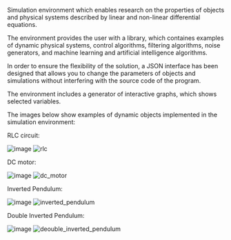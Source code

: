 Simulation environment which enables research on the properties of objects and physical systems described by linear and non-linear differential equations.

The environment provides the user with a library, which containes examples of dynamic physical systems, control algorithms, filtering algorithms, noise generators, and machine learning and artificial intelligence algorithms.

In order to ensure the flexibility of the solution, a JSON interface has been designed that allows you to change the parameters of objects and simulations without interfering with the source code of the program.

The environment includes a generator of interactive graphs, which shows selected variables.

The images below show examples of dynamic objects implemented in the simulation environment:

RLC circuit:

![image](https://user-images.githubusercontent.com/26309575/205508339-08790f9d-ca19-4009-b403-8ae33bfd30d9.png)
![rlc](https://user-images.githubusercontent.com/26309575/205508175-1b5d0988-59ca-4960-96b1-7d1087f17ec5.png)

DC motor:

![image](https://user-images.githubusercontent.com/26309575/205508349-3b8efddb-59d7-4d7c-a924-d1b832bd652b.png)
![dc_motor](https://user-images.githubusercontent.com/26309575/205508176-c4d23e76-5f67-47a1-8885-9a55ad8260cd.png)

Inverted Pendulum:

![image](https://user-images.githubusercontent.com/26309575/205508357-09747f63-9ba1-40aa-933c-78d317f7ff02.png)
![inverted_pendulum](https://user-images.githubusercontent.com/26309575/205508177-e1e70a9d-90d4-4c8c-b502-0b4d36a19ac6.png)

Double Inverted Pendulum:

![image](https://user-images.githubusercontent.com/26309575/205508360-c0cef3cc-ec26-43b0-8987-422cf34ce0e2.png)
![deouble_inverted_pendulum](https://user-images.githubusercontent.com/26309575/205508178-a387a4fc-7cce-46c8-8999-11c9cf32d0d3.png)
